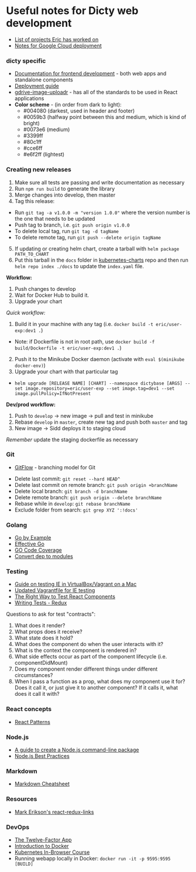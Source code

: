 # Useful notes for Dicty web development

* [List of projects Eric has worked on](https://github.com/dictybase-playground/dev-notes/blob/master/Eric's%20Projects.md)
* [Notes for Google Cloud deployment](https://github.com/dictybase-playground/dev-notes/blob/master/google-cloud-deploy.md)

### dicty specific

* [Documentation for frontend development](https://gist.github.com/cybersiddhu/bc9025e4413c3e3dbf748d3916c7039e#file-frontend-development-md) - both web apps and standalone components
* [Deployment guide](https://github.com/dictyBase/Migration/blob/master/deploy.md)
* [gdrive-image-uploadr](https://github.com/dictybase-playground/gdrive-image-uploadr/tree/develop) - has all of the standards to be used in React applications
* **Color scheme** - (in order from dark to light):
  - #004080 (darkest, used in header and footer)
  - #0059b3 (halfway point between this and medium, which is kind of bright)
  - #0073e6 (medium)
  - #3399ff
  - #80c1ff
  - #cce6ff
  - #e6f2ff (lightest)

### Creating new releases

1.  Make sure all tests are passing and write documentation as necessary
2.  Run `npm run build` to generate the library
3.  Merge changes into develop, then master
4.  Tag this release:

* Run `git tag -a v1.0.0 -m "version 1.0.0"` where the version number is the one that needs to be updated
* Push tag to branch, i.e. `git push origin v1.0.0`
* To delete local tag, run `git tag -d tagName`
* To delete remote tag, run `git push --delete origin tagName`

5. If updating or creating helm chart, create a tarball with `helm package PATH_TO_CHART`
6. Put this tarball in the `docs` folder in [kubernetes-charts](https://github.com/dictybase-docker/kubernetes-charts) repo and then run `helm repo index ./docs` to update the `index.yaml` file.

**Workflow:**
1. Push changes to develop
2. Wait for Docker Hub to build it.
3. Upgrade your chart

*Quick workflow:*
1. Build it in your machine with any tag (i.e. `docker build -t eric/user-exp:dev1 .`)
- Note: if Dockerfile is not in root path, use `docker build -f build/Dockerfile -t eric/user-exp:dev1 .`)
2. Push it to the Minikube Docker daemon (activate with `eval $(minikube docker-env)`)
3. Upgrade your chart with that particular tag
- `helm upgrade [RELEASE NAME] [CHART] --namespace dictybase [ARGS] --set image.repository=eric/user-exp --set image.tag=dev1 --set image.pullPolicy=IfNotPresent`

**Dev/prod workflow:**
1. Push to `develop` -> new image -> pull and test in minikube
2. Rebase `develop` in `master`, create new tag and push both `master` and tag
3. New image -> Sidd deploys it to staging cloud

*Remember* update the staging dockerfile as necessary

### Git

* [GitFlow](https://datasift.github.io/gitflow/IntroducingGitFlow.html) - branching model for Git

- Delete last commit: `git reset --hard HEAD^`
- Delete last commit on remote branch: `git push origin +branchName`
- Delete local branch: `git branch -d branchName`
- Delete remote branch: `git push origin --delete branchName`
- Rebase while in `develop`: `git rebase branchName`
- Exclude folder from search: `git grep XYZ ':!docs'`

### Golang

* [Go by Example](https://gobyexample.com/)
* [Effective Go](https://golang.org/doc/effective_go.html)
* [GO Code Coverage](https://www.sealights.io/test-metrics/go-code-coverage/)
* [Convert dep to modules](https://itiskj.hatenablog.com/entry/2018/08/30/101017)

### Testing

* [Guide on testing IE in VirtualBox/Vagrant on a Mac](https://bluegg.co.uk/writing/testing-ie-in-a-virtualbox-in-a-vagrant-in-a-mac-in-a-bluegg)
* [Updated Vagrantfile for IE testing](https://gist.github.com/anthonysterling/7cb85670b36821122a4a)
* [The Right Way to Test React Components](https://medium.freecodecamp.org/the-right-way-to-test-react-components-548a4736ab22)
* [Writing Tests - Redux](https://redux.js.org/recipes/writing-tests)

Questions to ask for test "contracts":
1) What does it render?
2) What props does it receive?
3) What state does it hold?
4) What does the component do when the user interacts with it?
5) What is the context the component is rendered in?
6) What side effects occur as part of the component lifecycle (i.e. componentDidMount)
7) Does my component render different things under different circumstances?
8) When I pass a function as a prop, what does my component use it for? Does it call it, or just give it to another component? If it calls it, what does it call it with?

### React concepts

* [React Patterns](https://reactpatterns.com/)

### Node.js

* [A guide to create a Node.js command-line package](https://medium.com/netscape/a-guide-to-create-a-nodejs-command-line-package-c2166ad0452e)
* [Node.js Best Practices](https://github.com/i0natan/nodebestpractices)

### Markdown

* [Markdown Cheatsheet](https://github.com/adam-p/markdown-here/wiki/Markdown-Cheatsheet)

### Resources

* [Mark Erikson's react-redux-links](https://github.com/markerikson/react-redux-links)

### DevOps

* [The Twelve-Factor App](https://12factor.net/)
* [Introduction to Docker](http://blog.brew.com.hk/introduction-to-docker/)
* [Kubernetes In-Browser Course](https://www.katacoda.com/courses/kubernetes)
* Running webapp locally in Docker: `docker run -it -p 9595:9595 [BUILD]`
